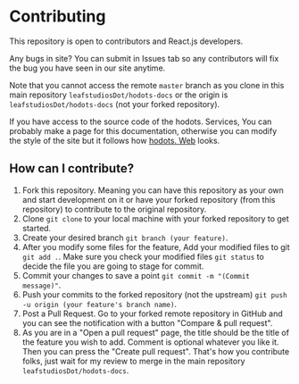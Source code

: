 # Contributing
This repository is open to contributors and React.js developers.

Any bugs in site? You can submit in Issues tab so any contributors will fix the bug you have seen in our site anytime.

Note that you cannot access the remote `master` branch as you clone in this main repository `leafstudiosDot/hodots-docs` or the origin is `leafstudiosDot/hodots-docs` (not your forked repository).

If you have access to the source code of the hodots. Services, You can probably make a page for this documentation, otherwise you can modify the style of the site but it follows how [hodots. Web](https://hodots.com) looks.

## How can I contribute?
1. Fork this repository. Meaning you can have this repository as your own and start development on it or have your forked repository (from this repository) to contribute to the original repository.
2. Clone `git clone` to your local machine with your forked repository to get started.
3. Create your desired branch `git branch (your feature)`.
4. After you modify some files for the feature, Add your modified files to git `git add .`. Make sure you check your modified files `git status` to decide the file you are going to stage for commit.
5. Commit your changes to save a point `git commit -m "(Commit message)"`.
6. Push your commits to the forked repository (not the upstream) `git push -u origin (your feature's branch name)`.
7. Post a Pull Request. Go to your forked remote repository in GitHub and you can see the notification with a button "Compare & pull request".
8. As you are in a "Open a pull request" page, the title should be the title of the feature you wish to add. Comment is optional whatever you like it. Then you can press the "Create pull request". That's how you contribute folks, just wait for my review to merge in the main repository `leafstudiosDot/hodots-docs`.

## 